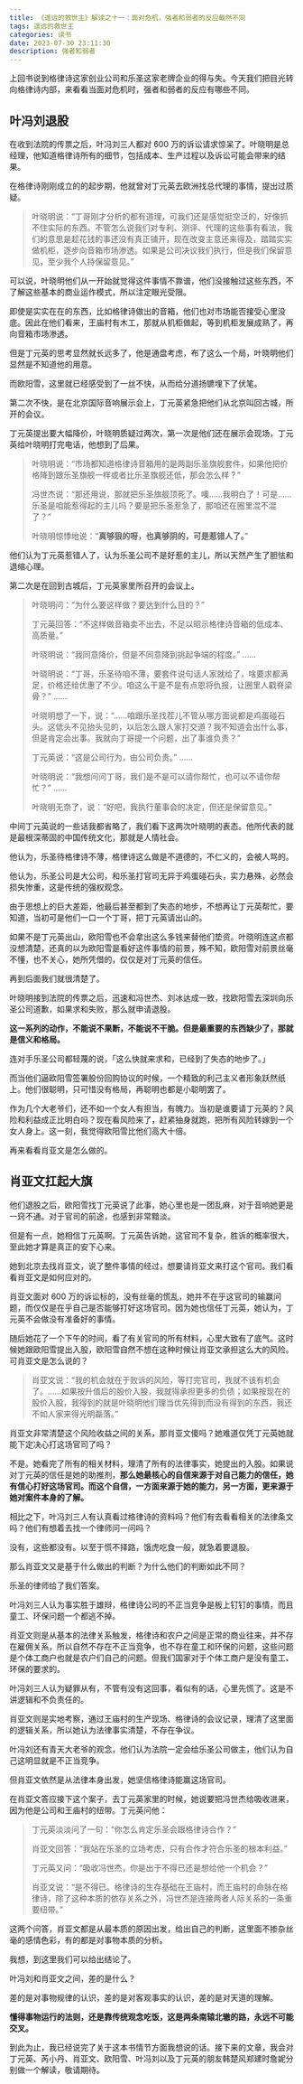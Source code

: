 ```yaml
---
title: 《遥远的救世主》解读之十一：面对危机，强者和弱者的反应截然不同
tags: 遥远的救世主
categories: 读书
date: 2023-07-30 23:11:30
description: 强者和弱者
---
```


上回书说到格律诗这家创业公司和乐圣这家老牌企业的得与失。今天我们把目光转向格律诗内部，来看看当面对危机时，强者和弱者的反应有哪些不同。

## 叶冯刘退股

在收到法院的传票之后，叶冯刘三人都对 600 万的诉讼请求惊呆了。叶晓明是总经理，他知道格律诗所有的细节，包括成本、生产过程以及诉讼可能会带来的结果。

在格律诗刚刚成立的的起步期，他就曾对丁元英去欧洲找总代理的事情，提出过质疑。

> 叶晓明说：“丁哥刚才分析的都有道理，可我们还是感觉挺空泛的，好像抓不住实际的东西。不管怎么说我们对专利、测评、代理的这些事有看法，我们的意思是趁花钱的事还没有真正铺开，现在改变主意还来得及，踏踏实实做机柜，逐步向音箱市场渗透。如果是公司决议我们执行，但是我们保留意见，至少我个人持保留意见。”

可以说，叶晓明他们从一开始就觉得这件事情不靠谱，他们没接触过这些东西，不了解这些基本的商业运作模式，所以注定眼光受限。

即使是实实在在的东西，比如格律诗做出的音箱，他们也对市场能否接受心里没底。因此在他们看来，王庙村有木工，那就从机柜做起，等到机柜发展成熟了，再向音箱市场渗透。

但是丁元英的思考显然就长远多了，他是通盘考虑，布了这么一个局，叶晓明他们显然是不知道他的用意。

而欧阳雪，这里就已经感受到了一丝不快，从而给分道扬镳埋下了伏笔。

第二次不快，是在北京国际音响展示会上，丁元英紧急把他们从北京叫回古城，所开的会议。

丁元英提出要大幅降价，叶晓明质疑过两次，第一次是他们还在展示会现场，丁元英给叶晓明打完电话，他想到了后果。

> 叶晓明说：“市场都知道格律诗音箱用的是两副乐圣旗舰套件，如果他把价格降到跟乐圣旗舰一样或者比乐圣旗舰还低，那会怎么样？”
>
> 冯世杰说：“那还用说，那就把乐圣旗舰顶死了。噢……我明白了！可是……乐圣是咱能惹得起的主儿吗？要是把乐圣惹急了，那咱还在圈里混不混了？”
>
> 叶晓明惊悸地说：“**真够狠的呀，也真够阴的，可是惹错人了。**”

他们认为丁元英惹错人了，认为乐圣公司不是好惹的主儿，所以天然产生了胆怯和退缩心理。

第二次是在回到古城后，丁元英家里所召开的会议上。

> 叶晓明问：“为什么要这样做？要达到什么目的？”
>
> 丁元英回答：“不这样做音箱卖不出去，不足以昭示格律诗音箱的低成本、高质量。”
>
> 叶晓明说：“我同意降价，但是不同意降到挑起争端的程度。”
> ......
>
> 叶晓明说：“丁哥，乐圣待咱不薄，要套件说句话人家就给了，啥要求都满足，价格还给优惠了不少。咱这么干是不是有点恩将仇报，让圈里人戳脊梁骨？”
> ......
>
> 叶晓明想了一下，说：“......咱跟乐圣找茬儿不管从哪方面说都是鸡蛋碰石头。这低头不见抬头见的，以后怎么跟人家打交道？我不知道会出什么事，但是肯定会出事。我就向丁哥提一个问题，出了事谁负责？”
>
> 丁元英说：“这是公司行为，由公司负责。”
> ......
>
> 叶晓明说：“我想问问丁哥，我们是不是可以请你帮忙，也可以不请你帮忙？”
> ......
>
> 叶晓明无奈了，说：“好吧，我执行董事会的决定，但还是保留意见。”

中间丁元英说的一些话我都省略了，我们看下这两次叶晓明的表态。他所代表的就是最根深蒂固的中国传统文化，那就是人情社会。

他认为，乐圣待格律诗不薄，格律诗这么做是不道德的，不仁义的，会被人骂的。

他认为，乐圣公司是大公司，和乐圣打官司无异于鸡蛋碰石头，实力悬殊，必然会损失惨重，这是传统的强权观念。

由于思想上的巨大差距，他最后甚至都到了失态的地步，不想再让丁元英帮忙，要知道，当初可是他们一口一个丁哥，把丁元英请出山的。

如果不是丁元英出山，欧阳雪也不会拿出这么多钱来替他们垫资。叶晓明连这点都没想清楚，还真的以为欧阳雪是看好这件事情的前景，殊不知，欧阳雪对前景丝毫不懂，也不关心，她所凭借的，仅仅是对丁元英的信任。

再到后面我们就很清楚了。

叶晓明接到法院的传票之后，迅速和冯世杰、刘冰达成一致，找欧阳雪去深圳向乐圣公司道歉，如果求和失败，那么就申请退股。

**这一系列的动作，不能说不果断，不能说不干脆。但是最重要的东西缺少了，那就是信义和格局。**

连对手乐圣公司都轻蔑的说，「这么快就来求和，已经到了失态的地步了。」

而当他们逼欧阳雪签署股份回购协议的时候，一个精致的利己主义者形象跃然纸上。他们很聪明，只可惜没有格局，再聪明也都是小聪明罢了。

作为几个大老爷们，还不如一个女人有担当，有魄力。当初是谁要请丁元英的？风险和利益成正比明白吗？现在看风险来了，赶紧抽身就跑，把所有风险转嫁到一个女人身上。这一刻，我觉得欧阳雪比他们高大十倍。

再来看看肖亚文是怎么做的。

## 肖亚文扛起大旗

他们退股之后，欧阳雪找丁元英说了此事，她心里也是一团乱麻，对于音响她更是一窍不通。对于官司的前途，也感到非常黯淡。

但是有一点，她相信丁元英啊。丁元英告诉她，这官司不复杂，胜诉的概率很大，至此她才算是真正的安下心来。

她到北京去找肖亚文，说了整件事情的经过，想要请肖亚文来打这个官司。我们看看肖亚文是如何应对的。

肖亚文面对 600 万的诉讼标的，没有丝毫的慌乱，她并不在乎这官司的输赢问题，而仅仅是在乎自己是否能够打好这场官司。因为她也信任丁元英，她认为，丁元英不会做没有准备好的事情。

随后她花了一个下午的时间，看了有关官司的所有材料，心里大致有了底气。这时候她跟欧阳雪提出入股，欧阳雪自然不想在这种时候让肖亚文承担这么大的风险。可肖亚文是怎么说的？

> 肖亚文说：“我的机会就在于败诉的风险，等打完官司，我就不该有机会了。......如果按升值后的股价入股，我就得承担更多的负债；如果按现在的股价入股，我得到的就是叶晓明他们理当优先得到而没有得到的东西，我还不如人家来得光明磊落。”

肖亚文非常清楚这个风险收益之间的关系，那肖亚文傻吗？她难道仅凭丁元英她就能下定决心打这场官司了吗？

不是。她看完了所有的相关材料，理清了所有的法律事实，她提出的入股。如果说对丁元英的信任是她的助推剂，**那么她最核心的自信来源于对自己能力的信任，她有信心打好这场官司。而这个自信，一方面来源于她的能力，另一方面，更来源于她对案件本身的了解。**

相比之下，叶冯刘三人有认真看过格律诗的资料吗？他们有去看看相关的法律条文吗？他们有想着去找一个律师问一问吗？

没有，这些都没有。以至于慌不择路，饿虎吃食一般，就急着要退股。

那么肖亚文又是基于什么做出的判断？为什么他们的判断如此不同？

乐圣的律师给了我们答案。

叶冯刘三人认为事实胜于雄辩，格律诗公司的不正当竞争是板上钉钉的事情，而且童工、环保问题一个都逃不掉。

肖亚文则是从基本的法律关系触发，格律诗和农户之间是正常的商业往来，并不存在雇佣关系，所以自然不存在不正当竞争，也不存在童工和环保的问题，这些问题是个体工商户也就是农户们自己的问题。但我们国家对于个体工商户是没有童工、环保的要求的。

叶冯刘三人认为疑罪从有，不管有没有这回事，看似有的话，心里先慌了。这是不讲逻辑和不负责任的。

肖亚文则是实地考察，通过王庙村的生产现场、格律诗的会议记录，理清了这里面的逻辑关系，所以她认为法律事实清楚，不存在争议。

叶冯刘还有青天大老爷的观念，他们认为法院一定会给乐圣公司做主，他们认为自己这明显就是不正当竞争。

但肖亚文依然是从法律本身出发，她坚信格律诗能赢这场官司。

在肖亚文答应接下这个案子，去丁元英家里的时候，她说要把冯世杰给吸收进来，因为他是公司和王庙村的纽带。丁元英问他：

> 丁元英淡淡问了一句：“你怎么肯定乐圣会跟格律诗合作？”
>
> 肖亚文回答：“我站在乐圣的立场考虑，只有合作才符合乐圣的根本利益。”
>
> 丁元英又问：“吸收冯世杰，你是出于不得已还是想给他一个机会？”
>
> 肖亚文说：“是不得已。格律诗的生存基础在王庙村，而王庙村的命脉在格律诗，除了这种本质的依存关系之外，冯世杰是连接两者人际关系的一条重要纽带。”

这两个问答，肖亚文都是从最本质的原因出发，给出自己的判断，这里面不掺杂丝毫的感情色彩，有的都是对事物本质的分析。

我想，到这里我们可以给出结论了。

叶冯刘和肖亚文之间，差的是什么？

差的是对事物规律的认识，差的是对客观事实的认识，差的是对天道的理解。

**懂得事物运行的法则，还是靠传统观念吃饭，这是两条南辕北辙的路，永远不可能交叉。**

到此为止，我已经说完了关于这本书情节方面我想说的话。接下来的文章，我会对丁元英、芮小丹、肖亚文、欧阳雪、叶冯刘以及丁元英的朋友韩楚风郑建时詹妮分别做一个解读，敬请期待。
